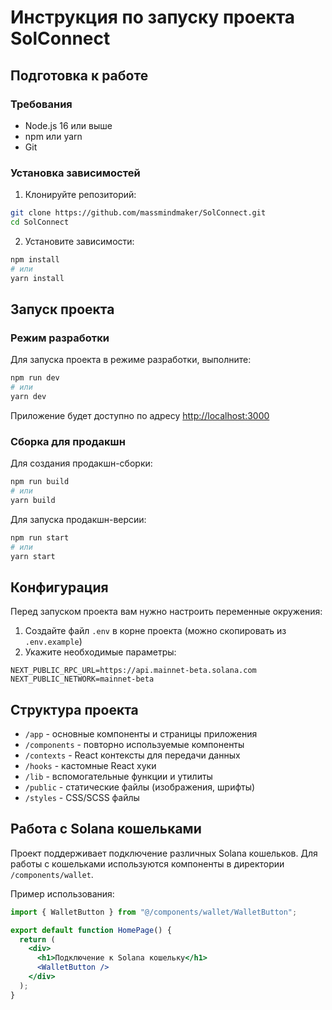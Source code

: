 # Инструкция по запуску проекта SolConnect

## Подготовка к работе

### Требования
- Node.js 16 или выше
- npm или yarn
- Git

### Установка зависимостей

1. Клонируйте репозиторий:
```bash
git clone https://github.com/massmindmaker/SolConnect.git
cd SolConnect
```

2. Установите зависимости:
```bash
npm install
# или
yarn install
```

## Запуск проекта

### Режим разработки

Для запуска проекта в режиме разработки, выполните:

```bash
npm run dev
# или
yarn dev
```

Приложение будет доступно по адресу [http://localhost:3000](http://localhost:3000)

### Сборка для продакшн

Для создания продакшн-сборки:

```bash
npm run build
# или
yarn build
```

Для запуска продакшн-версии:

```bash
npm run start
# или
yarn start
```

## Конфигурация

Перед запуском проекта вам нужно настроить переменные окружения:

1. Создайте файл `.env` в корне проекта (можно скопировать из `.env.example`)
2. Укажите необходимые параметры:

```
NEXT_PUBLIC_RPC_URL=https://api.mainnet-beta.solana.com
NEXT_PUBLIC_NETWORK=mainnet-beta
```

## Структура проекта

- `/app` - основные компоненты и страницы приложения 
- `/components` - повторно используемые компоненты
- `/contexts` - React контексты для передачи данных
- `/hooks` - кастомные React хуки
- `/lib` - вспомогательные функции и утилиты
- `/public` - статические файлы (изображения, шрифты)
- `/styles` - CSS/SCSS файлы

## Работа с Solana кошельками

Проект поддерживает подключение различных Solana кошельков. Для работы с кошельками используются компоненты в директории `/components/wallet`.

Пример использования:
```jsx
import { WalletButton } from "@/components/wallet/WalletButton";

export default function HomePage() {
  return (
    <div>
      <h1>Подключение к Solana кошельку</h1>
      <WalletButton />
    </div>
  );
}
```